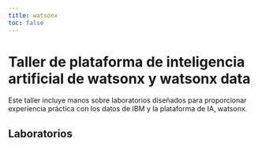 ```yaml
---
title: watsonx
toc: false
---
```


# Taller de plataforma de inteligencia artificial de watsonx y watsonx data

Este taller incluye manos sobre laboratorios diseñados para proporcionar experiencia práctica con los datos de IBM y la plataforma de IA, watsonx.

## Laboratorios

<TileGrid>
  <NavTile to='/watsonx/watsonxai' recursive />
  <NavTile to='/watsonx/watsonxdata' recursive />
  <NavTile to='/watsonx/watsonxgov' recursive />
  <NavTile to='/watsonx/assistant' recursive />
  <NavTile to='/watsonx/codeassistant' recursive />
</TileGrid>
